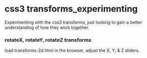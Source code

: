 css3 transforms_experimenting
==============================

Experimenting with the css3 transforms, just looking to gain a better understanding of how they work together.

### rotateX, rotateY, rotateZ transforms
load transforms-2d.html in the browser, adjust the X, Y, & Z sliders.
